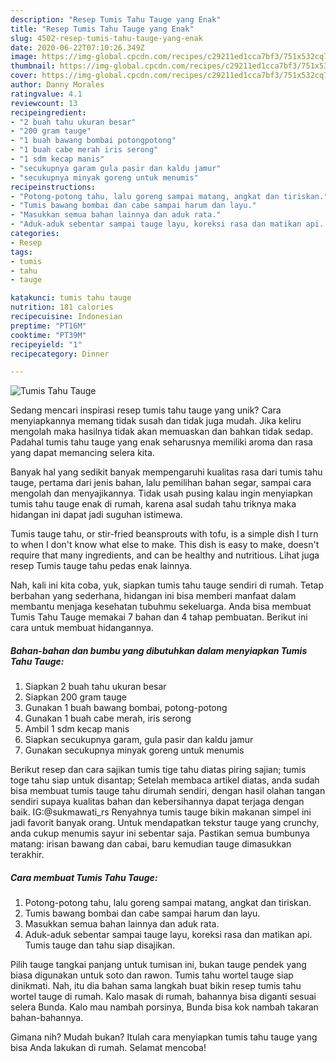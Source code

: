 ```yaml
---
description: "Resep Tumis Tahu Tauge yang Enak"
title: "Resep Tumis Tahu Tauge yang Enak"
slug: 4502-resep-tumis-tahu-tauge-yang-enak
date: 2020-06-22T07:10:26.349Z
image: https://img-global.cpcdn.com/recipes/c29211ed1cca7bf3/751x532cq70/tumis-tahu-tauge-foto-resep-utama.jpg
thumbnail: https://img-global.cpcdn.com/recipes/c29211ed1cca7bf3/751x532cq70/tumis-tahu-tauge-foto-resep-utama.jpg
cover: https://img-global.cpcdn.com/recipes/c29211ed1cca7bf3/751x532cq70/tumis-tahu-tauge-foto-resep-utama.jpg
author: Danny Morales
ratingvalue: 4.1
reviewcount: 13
recipeingredient:
- "2 buah tahu ukuran besar"
- "200 gram tauge"
- "1 buah bawang bombai potongpotong"
- "1 buah cabe merah iris serong"
- "1 sdm kecap manis"
- "secukupnya garam gula pasir dan kaldu jamur"
- "secukupnya minyak goreng untuk menumis"
recipeinstructions:
- "Potong-potong tahu, lalu goreng sampai matang, angkat dan tiriskan."
- "Tumis bawang bombai dan cabe sampai harum dan layu."
- "Masukkan semua bahan lainnya dan aduk rata."
- "Aduk-aduk sebentar sampai tauge layu, koreksi rasa dan matikan api. Tumis tauge dan tahu siap disajikan."
categories:
- Resep
tags:
- tumis
- tahu
- tauge

katakunci: tumis tahu tauge 
nutrition: 181 calories
recipecuisine: Indonesian
preptime: "PT16M"
cooktime: "PT39M"
recipeyield: "1"
recipecategory: Dinner

---
```



![Tumis Tahu Tauge](https://img-global.cpcdn.com/recipes/c29211ed1cca7bf3/751x532cq70/tumis-tahu-tauge-foto-resep-utama.jpg)

Sedang mencari inspirasi resep tumis tahu tauge yang unik? Cara menyiapkannya memang tidak susah dan tidak juga mudah. Jika keliru mengolah maka hasilnya tidak akan memuaskan dan bahkan tidak sedap. Padahal tumis tahu tauge yang enak seharusnya memiliki aroma dan rasa yang dapat memancing selera kita.

Banyak hal yang sedikit banyak mempengaruhi kualitas rasa dari tumis tahu tauge, pertama dari jenis bahan, lalu pemilihan bahan segar, sampai cara mengolah dan menyajikannya. Tidak usah pusing kalau ingin menyiapkan tumis tahu tauge enak di rumah, karena asal sudah tahu triknya maka hidangan ini dapat jadi suguhan istimewa.

Tumis tauge tahu, or stir-fried beansprouts with tofu, is a simple dish I turn to when I don&#39;t know what else to make. This dish is easy to make, doesn&#39;t require that many ingredients, and can be healthy and nutritious. Lihat juga resep Tumis tauge tahu pedas enak lainnya.


Nah, kali ini kita coba, yuk, siapkan tumis tahu tauge sendiri di rumah. Tetap berbahan yang sederhana, hidangan ini bisa memberi manfaat dalam membantu menjaga kesehatan tubuhmu sekeluarga. Anda bisa membuat Tumis Tahu Tauge memakai 7 bahan dan 4 tahap pembuatan. Berikut ini cara untuk membuat hidangannya.

<!--inarticleads1-->

##### Bahan-bahan dan bumbu yang dibutuhkan dalam menyiapkan Tumis Tahu Tauge:

1. Siapkan 2 buah tahu ukuran besar
1. Siapkan 200 gram tauge
1. Gunakan 1 buah bawang bombai, potong-potong
1. Gunakan 1 buah cabe merah, iris serong
1. Ambil 1 sdm kecap manis
1. Siapkan secukupnya garam, gula pasir dan kaldu jamur
1. Gunakan secukupnya minyak goreng untuk menumis


Berikut resep dan cara sajikan tumis tige tahu diatas piring sajian; tumis toge tahu siap untuk disantap; Setelah membaca artikel diatas, anda sudah bisa membuat tumis tauge tahu dirumah sendiri, dengan hasil olahan tangan sendiri supaya kualitas bahan dan kebersihannya dapat terjaga dengan baik. IG:@sukmawati_rs Renyahnya tumis tauge bikin makanan simpel ini jadi favorit banyak orang. Untuk mendapatkan tekstur tauge yang crunchy, anda cukup menumis sayur ini sebentar saja. Pastikan semua bumbunya matang: irisan bawang dan cabai, baru kemudian tauge dimasukkan terakhir. 

<!--inarticleads2-->

##### Cara membuat Tumis Tahu Tauge:

1. Potong-potong tahu, lalu goreng sampai matang, angkat dan tiriskan.
1. Tumis bawang bombai dan cabe sampai harum dan layu.
1. Masukkan semua bahan lainnya dan aduk rata.
1. Aduk-aduk sebentar sampai tauge layu, koreksi rasa dan matikan api. Tumis tauge dan tahu siap disajikan.


Pilih tauge tangkai panjang untuk tumisan ini, bukan tauge pendek yang biasa digunakan untuk soto dan rawon. Tumis tahu wortel tauge siap dinikmati. Nah, itu dia bahan sama langkah buat bikin resep tumis tahu wortel tauge di rumah. Kalo masak di rumah, bahannya bisa diganti sesuai selera Bunda. Kalo mau nambah porsinya, Bunda bisa kok nambah takaran bahan-bahannya. 

Gimana nih? Mudah bukan? Itulah cara menyiapkan tumis tahu tauge yang bisa Anda lakukan di rumah. Selamat mencoba!
